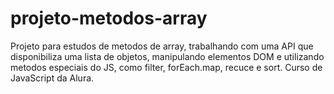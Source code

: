 # projeto-metodos-array
 Projeto para estudos de metodos de array, trabalhando com uma API que disponibiliza uma lista de objetos, manipulando elementos DOM e utilizando metodos especiais do JS, como filter, forEach.map, recuce e sort. Curso de JavaScript da Alura.
